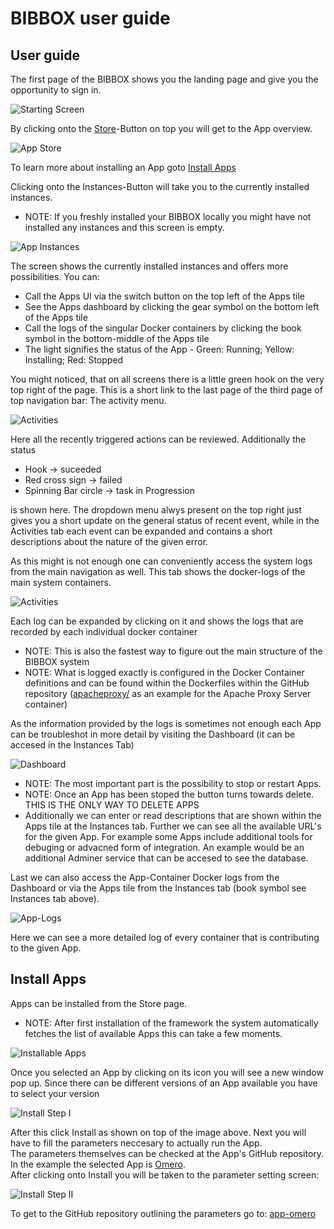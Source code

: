 #  BIBBOX user guide

## User guide

The first page of the BIBBOX shows you the landing page and give you the opportunity to sign in.

![Starting Screen](images/v4/v4_interface_startscreen.png)

By clicking onto the <a href="https://demo.bibbox.org/applications" target="_blank">Store</a>-Button on top you will get to the App overview. 

![App Store](images/v4/v4_interface_appstore.png)

To learn more about installing an App goto [Install Apps](#install-apps)

Clicking onto the Instances-Button will take you to the currently installed instances.

* NOTE: If you freshly installed your  BIBBOX locally you might have not installed any instances and this screen is empty.

![App Instances](images/v4/v4_interface_appinstances.png)

The screen shows the currently installed instances and offers more possibilities. You can:

* Call the Apps UI via the switch button on the top left of the Apps tile
* See the Apps dashboard by clicking the gear symbol on the bottom left of the Apps tile
* Call the logs of the singular Docker containers by clicking the book symbol in the bottom-middle of the Apps tile
* The light signifies the status of the App - Green: Running; Yellow: Installing; Red: Stopped

You might noticed, that on all screens there is a little green hook on the very top right of the page. This is a short link to the last page of the third page of top navigation bar: The activity menu. 

![Activities](images/v4/v4_interface_activities.png)

Here all the recently triggered actions can be reviewed. Additionally the status

* Hook &rarr; suceeded
* Red cross sign &rarr; failed
* Spinning Bar circle &rarr; task in Progression

is shown here. The dropdown menu alwys present on the top right just gives you a short update on the general status of recent event, while in the Activities tab each event can be expanded and contains a short descriptions about the nature of the given error.

As this might is not enough one can conveniently access the system logs from the main navigation as well. This tab shows the docker-logs of the main system containers.

![Activities](images/v4/v4_interface_sys_logs.png)

Each log can be expanded by clicking on it and shows the logs that are recorded by each individual docker container

* NOTE: This is also the fastest way to figure out the main structure of the  BIBBOX system
* NOTE: What is logged exactly is configured in the Docker Container definitions and can be found within the Dockerfiles within the GitHub repository (<a href="https://github.com/bibbox/sys-bibbox/tree/master/apacheproxy" target="_blank">apacheproxy/</a> as an example for the Apache Proxy Server container)

As the information provided by the logs is sometimes not enough each App can be troubleshot in more detail by visiting the Dashboard (it can be accesed in the Instances Tab)

![Dashboard](images/v4/v4_interface_app_dashboard.png)

* NOTE: The most important part is the possibility to stop or restart Apps.
* NOTE: Once an App has been stoped the button turns towards delete. THIS IS THE ONLY WAY TO DELETE APPS
* Additionally we can enter or read descriptions that are shown within the Apps tile at the Instances tab. Further we can see all the available URL's for the given App. For example some Apps include additional tools for debuging or advacned form of integration. An example would be an additional Adminer service that can be accesed to see the database.

Last we can also access the App-Container Docker logs from the Dashboard or via the Apps tile from the Instances tab (book symbol see Instances tab above). 

![App-Logs](images/v4/v4_interface_app_logs.png)

Here we can see a more detailed log of every container that is contributing to the given App. 

## Install Apps

Apps can be installed from the Store page.

* NOTE: After first installation of the framework the system automatically fetches the list of available Apps this can take a few moments.

![Installable Apps](images/v4/v4_install_testapps.png)

Once you selected an App by clicking on its icon you will see a new window pop up. Since there can be different versions of an App available you have to select your version

![Install Step I](images/v4/v4_install_screen_1.png)

After this click Install as shown on top of the image above. Next you will have to fill the parameters neccesary to actually run the App.<br>
The parameters themselves can be checked at the App's GitHub repository. In the example the selected App is <a href="https://www.openmicroscopy.org/omero/" target="_blank">Omero</a>.<br>
After clicking onto Install you will be taken to the parameter setting screen:

![Install Step II](images/v4/v4_install_screen_2.png)

To get to the GitHub repository outlining the parameters go to: <a href="https://github.com/bibbox/app-omero/tree/v5-6-x" target="_blank">app-omero</a>



